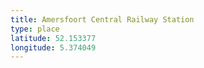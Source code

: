 ```yaml
---
title: Amersfoort Central Railway Station
type: place
latitude: 52.153377
longitude: 5.374049
---
```

